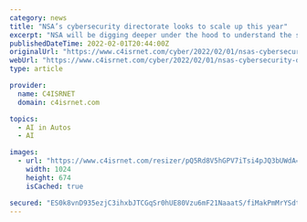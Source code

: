 ```yaml
---
category: news
title: "NSA’s cybersecurity directorate looks to scale up this year"
excerpt: "NSA will be digging deeper under the hood to understand the security vulnerabilities across the entire lifecycle for applying machine learning or artificial intelligence into a system — such as a driverless vehicle — Ziring said, citing an example of ..."
publishedDateTime: 2022-02-01T20:44:00Z
originalUrl: "https://www.c4isrnet.com/cyber/2022/02/01/nsas-cybersecurity-directorate-looks-to-scale-up-this-year/"
webUrl: "https://www.c4isrnet.com/cyber/2022/02/01/nsas-cybersecurity-directorate-looks-to-scale-up-this-year/"
type: article

provider:
  name: C4ISRNET
  domain: c4isrnet.com

topics:
  - AI in Autos
  - AI

images:
  - url: "https://www.c4isrnet.com/resizer/pQ5Rd8V5hGPV7iTsi4pJQ3bUWdA=/1024x0/filters:format(jpg):quality(70)/cloudfront-us-east-1.images.arcpublishing.com/mco/PVBSGFPEURG43OMLBEF4AGLDEY.jpg"
    width: 1024
    height: 674
    isCached: true

secured: "ES0k8vnD935ezjC3ihxbJTCGqSr0hUE80Vzu6mF21NaaatS/fiMakPmMrYSdtgahrfftV7tsfJDJJch+zlHCRN3o6ahQ2lCPPB5k3mwT6ZrEWey7m8aU9sLN+Gu2idCwQg0h24o05e+jGX3k2QXJufBG254ipWcCBdwEHUSEbPwPhFDhybg3b4f991Wwvya0HWt2Sye48KO3iocUg33165KUn0qld/1R6oh2qWAI8+EDyVIeB057OE+6F7hXuMu8FOcGv8q+MWfAW9Mx17olVysqhPcejCHM+BG1AfhahHDOtPHe05JP+hdJerivooXDKYwRZvtbU3AdJ3Xvte7bDk4Cz7d9JYG0G3HUXAp8Qnw=;rGwOLb6yKXmv84MBqjJg7g=="
---
```


